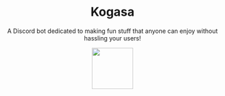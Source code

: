 <div align="center">
  <h1>Kogasa</h1>
  <p>A Discord bot dedicated to making fun stuff that anyone can enjoy without hassling your users!</p>
  <img src="https://github.com/user-attachments/assets/993f8e3b-2046-49a8-974d-2f872a5d0058" width="96"/>
</div>


<!--

**Here are some ideas to get you started:**

🙋‍♀️ A short introduction - what is your organization all about?
🌈 Contribution guidelines - how can the community get involved?
👩‍💻 Useful resources - where can the community find your docs? Is there anything else the community should know?
🍿 Fun facts - what does your team eat for breakfast?
🧙 Remember, you can do mighty things with the power of [Markdown](https://docs.github.com/github/writing-on-github/getting-started-with-writing-and-formatting-on-github/basic-writing-and-formatting-syntax)
-->
